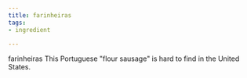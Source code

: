 ```yaml
---
title: farinheiras
tags:
- ingredient

---
```

farinheiras This Portuguese "flour sausage" is hard to find in the United States.
